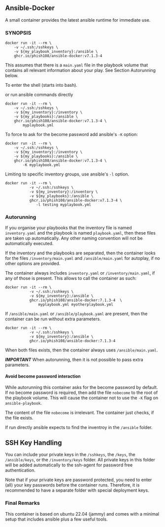 ## Ansible-Docker

A small container provides the latest ansible runtime for immediate use.

### SYNOPSIS

```
docker run -it --rm \
    -v ~/.ssh:/sshkeys \
    -v ${my_playbook_inventory}:/ansible \
    ghcr.io/phish108/ansible-docker:v7.1.3-4
```

This assumes that there is a `main.yaml` file in the playbook volume that contains all relevant information about your play. See Section Autorunning below.

To enter the shell (starts into bash).

or run ansible commands directly 

```
docker run -it --rm \
    -v ~/.ssh:/sshkeys \
    -v ${my_inventory}:/inventory \
    -v ${my_playbooks}:/ansible \
    ghcr.io/phish108/ansible-docker:v7.1.3-4 \
        myplaybook.yml
```

To force to ask for the become password add ansible's `-K` option: 

```
docker run -it --rm \
    -v ~/.ssh:/sshkeys \
    -v ${my_inventory}:/inventory \
    -v ${my_playbooks}:/ansible \
    ghcr.io/phish108/ansible-docker:v7.1.3-4 \
        -K myplaybook.yml
```

Limiting to specific inventory groups, use ansible's `-l` option.

```
docker run -it --rm \
           -v ~/.ssh:/sshkeys \
           -v ${my_inventory}:/inventory \
           -v ${my_playbooks}:/ansible \
           ghcr.io/phish108/ansible-docker:v7.1.3-4 \
              -l testing myplaybook.yml
```

### Autorunning 

If you organise your playbooks that the inventory file is named ``inventory.yaml`` and the playbook is named ``playbook.yaml``, then these files are taken up automatically. Any other naming convention will not be automatically executed. 

If the inventory and the playbooks are separated, then the container looks for the files `/inventory/main.yaml` and `/ansible/main.yaml` for autoplay, if no other options are provided.

The container always includes ``inventory.yaml`` or ``/inventory/main.yaml``, if any of those is present. This allows to call the container as such: 

```
docker run -it --rm \
           -v ~/.ssh:/sshkeys \
           -v ${my_inventory}:/ansible \
           ghcr.io/phish108/ansible-docker:7.1.3-4  \
               myplaybook.yml myotherplaybook.yml
```

If `/ansible/main.yaml` or `/ansible/playbook.yaml` are present, then the container can be run without extra parameters.

```
docker run -it --rm \
           -v ~/.ssh:/sshkeys \
           -v ${my_inventory}:/ansible \
           ghcr.io/phish108/ansible-docker:7.1.3-4
```

When both files exists, then the container always uses `/ansible/main.yaml`.

***IMPORTANT*** When autorunning, then it is not possible to pass extra parameters. 

#### Avoid become password interaction

While autorunning this container asks for the become password by default. If no become password is required, then add the file `nobecome` to the root of the playbook volume. This will cause the container not to use the `-K` flag on `ansible-playbook`. 

The content of the file `nobecome` is irrelevant. The container just checks, if the file exists.

If run directly ansible expects to find the inventroy in the ```/ansible``` folder. 

## SSH Key Handling

You can include your private keys in the ```/sshkeys```, the ``/keys``, the ```/ansible/keys```, or the ``/inventory/keys`` folder. All private keys in this folder will be added automatically to the ssh-agent for password free authentication. 

Note that if your private keys are password protected, you need to enter (all) your key passwords before the container runs. Therefore, it is recommended to have a separate folder with special deployment keys. 

### Final Remarks 

This container is based on ubuntu 22.04 (jammy) and comes with a minimal setup that includes ansible plus a few useful tools. 
